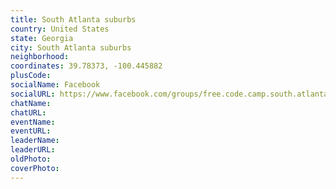 ```yaml
---
title: South Atlanta suburbs
country: United States
state: Georgia
city: South Atlanta suburbs
neighborhood: 
coordinates: 39.78373, -100.445882
plusCode:
socialName: Facebook
socialURL: https://www.facebook.com/groups/free.code.camp.south.atlanta.suburbs
chatName:
chatURL:
eventName:
eventURL:
leaderName:
leaderURL:
oldPhoto: 
coverPhoto:
---
```

